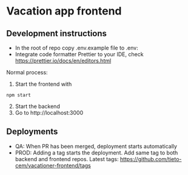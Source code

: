 # Vacation app frontend

## Development instructions
* In the root of repo copy .env.example file to .env:
* Integrate code formatter Prettier to your IDE, check https://prettier.io/docs/en/editors.html

Normal process:
1. Start the frontend with
```
npm start
```
2. Start the backend
3. Go to http://localhost:3000

## Deployments
* QA: When PR has been merged, deployment starts automatically
* PROD: Adding a tag starts the deployment. Add same tag to both backend and frontend repos. Latest tags: https://github.com/tieto-cem/vacationer-frontend/tags
